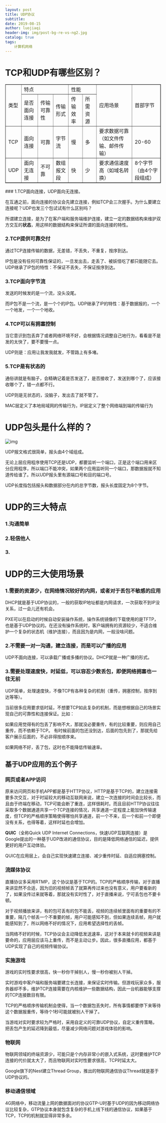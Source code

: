 ```yaml
---
layout: post                          
title: UDP协议                            
subtitle:                             
date: 2019-08-15                      
author: luojiaqi                      
header-img: img/post-bg-re-vs-ng2.jpg 
catalog: true                         
tags:                                 
    计算机网络                             
---
```


# TCP和UDP有哪些区别？
<table border="1" align="center">
   <tr>
      <td rowspan="2">类型</td>
      <td colspan="3">特点</td>
      <td colspan="2">性能</td>
      <td rowspan="2">应用场景</td>
      <td rowspan="2">首部字节</td>
   </tr>
   <tr>
      <td>是否面向连接</td>
      <td>传输可靠性</td>
      <td>传输形式</td>
      <td>传输效率</td>
      <td>所需资源</td>
   </tr>
   <tr>
      <td>TCP</td>
      <td>面向连接</td>
      <td>可靠</td>
      <td>字节流</td>
      <td>慢</td>
      <td>多</td>
      <td>要求数据可靠（如文件传输、邮件传输）</td>
      <td>20-60</td>
   </tr>
   <tr>
      <td>UDP</td>
      <td>面向无连接</td>
      <td>不可靠</td>
      <td>数组报文段</td>
      <td>快</td>
      <td>少</td>
      <td>要求通信速度高（如域名转换）</td>
      <td>8个字节（由4个字段组成）</td>
   </tr>
</table>
### 1.TCP面向连接，UDP面向无连接。

在互通之前，面向连接的协议会先建立连接，例如TCP会三次握手。为什么要建立连接呢？UDP也发三个包试试有什么区别吗？

所谓建立连接，是为了在客户端和服务端维护连接，建立一定的数据结构来维护双方交互的**状态**，用这样的数据结构来保证所谓的面向连接的特性。

### 2.TCP提供可靠交付

通过TCP连接传输的数据，无差错，不丢失，不重复，按序到达。

IP包是没有任何可靠性保证的，一旦发出去，走丢了、被妖怪吃了都只能随它去。UDP继承了IP包的特性：不保证不丢失，不保证按序到达。

### 3.TCP面向字节流

发送的时候发的是一个流，没头没尾。

而IP包不是一个流，是一个个的IP包。UDP继承了IP的特性：基于数据报的，一个一个地发，一个一个地收。

### 4.TCP可以有拥塞控制

当它意识到包丢弃了或者网络环境不好，会根据情况调整自己地行为，看看是不是发的太快了，要不要慢一点。

UDP则是：应用让我发我就发，不管路上有多堵。

### 5.TCP是有状态的

通俗讲就是有脑子，会精确记着是否发送了，是否接收了，发送到哪个了，应该接收哪个了，错一点都不行。

UDP则是无状态的，没脑子，发出去了就不管了。



MAC层定义了本地局域网的传输行为，IP层定义了整个网络端到端的传输行为



# UDP包头是什么样的？

![img](https://static001.geekbang.org/resource/image/6d/bf/6d1313f51b9dfd7ab454b2cef1cb37bf.jpg)

UDP报文格式很简单，报头由4个域组成。

无论上层应用程序使用TCP还是UDP，都要监听一个端口，正是这个端口用来区分应用程序，所以端口不能冲突，如果两个应用监听同一个端口，那数据报就不知道传给谁了。所以UDP报头里有源端口号和目的端口号。

UDP长度指包括报头和数据部分在内的总字节数，报头长度固定为8个字节。

# UDP的三大特点

### 1.沟通简单

### 2.轻信他人

### 3.

# UDP的三大使用场景

### 1.需要的资源少，在网络情况较好的内网，或者对于丢包不敏感的应用

DHCP就是基于UDP协议的，一般的获取IP地址都是内网请求，一次获取不到IP没关系，过一会儿还有机会。

PXE可以在启动的时候自动安装操作系统，操作系统镜像的下载使用的是TFTP，也是基于UDP协议的。在还没有操作系统时，客户端拥有的资源较少，不适合维护一个复杂的状态机（维护连接），而且因为是内网，一般没啥问题。

### 2.不需要一对一沟通，建立连接，而是可以广播的应用

UDP不面向连接，可以承载广播或多播的协议。DHCP就是一种广播的形式。

### 3.需要处理速度快，时延低，可以容忍少数丢包，即便网络拥塞也一往无前

UDP简单，处理速度快，不像TCP有各种复杂的机制（重传，拥塞控制，按序到达等等）。

当前很多应用要求低时延，不想要TCP如此复杂的机制，而是想根据自己的场景实现自己的可靠性和连接保证。比如：

如果应用觉得有的包丢了影响不大，那就没必要重传，有的比较重要，则应用自己重传，而不依赖于TCP。
有时候前面的包还没到达，后面的包先到了，那就先给客户展示后面的，不必非得按顺序来。

如果网络不好，丢了包，这时也不能降低传输速率。

## 基于UDP应用的五个例子

### 网页或者APP访问

原来访问网页和手机APP都是基于HTTP协议，HTTP是基于TCP的，建立连接需要多次交互，对于时延较大的移动互联网来说，建立一次连接的时间会比较长，而且由于终端在移动，TCP可能会断了重连，这样很耗时。而且目前HTTP协议往往采取多个数据通道共享一个TCP连接的情况，共享通道一定程度上能加快传输速度，但TCP的严格顺序策略使得哪怕共享通道，前一个不来，后一个和前一个即便没有关系，也得等着，这样时延也会增加。

**QUIC**（全称Quick UDP Internet Connections，快速UDP互联网连接）是Google提出的一种基于UDP改进的通信协议，目的是降低网络通信的延迟，提供更好的用户互动体验。

QUIC在应用层上，会自己实现快速建立连接、减少重传时延、自适应拥塞控制。

### 流媒体协议

直播协议多采用RTMP，这个协议是基于TCP的。TCP的严格顺序传输，对于直播来讲显然不合适，因为旧的视频帧丢了就算再传过来也没有意义，用户要看新的了，如果没传过来就等着，那就没有实时性了，对于直播来说，宁可丢包也不要卡顿。

对于视频播放来讲，有的包可丢有的包不能丢，视频的连续帧里面有的重要有的不重要，隔几个帧丢一个不重要的帧，用户可能感知不到，但如果连续丢帧，用户就能感知到了，所以网络不好的情况下，应用希望选择性的丢帧。

当网络不好的时候，TCP协议会主动降低发送速率，这对于本来就卡的视频来讲是要命的，应用层应该马上重传，而不是主动让步。因此，很多直播应用，都基于UDP实现了自己的视频传输协议。

### 实施游戏

游戏的实时性要求很高，快一秒你干掉别人，慢一秒你被别人干掉。

实时游戏中客户端和服务端要建立长连接，来保证实时传输。但游戏玩家众多，服务器却不多，维护TCP连接需要在内核维护一些数据结构，因此一台机器能够支撑的TCP连接数目有限。

TCP的严格顺序传输机制会使得，当一个数据包丢失时，所有事情都要停下来等待这个数据报重传，等待个1秒可能就被别人干掉了。

当游戏对实时要求较为严格时，采用自定义的可靠UDP协议，自定义重传策略，把丢包产生的延迟降到最低，尽量减少网络问题对游戏体验的影响。

### 物联网

物联网领域的终端资源少，可能只是个内存非常小的嵌入式系统，这时要维护TCP连接的代价就太大了，而且物联网对实时性要求很高，TCP时延太大。

Google旗下的Nest建立Thread Group，推出的物联网通信协议Thread就是基于UDP协议的。

### 移动通信领域

4G网络中，移动流量上网的数据面对的协议GTP-U时基于UDP的因为移动网络协议比较复杂，GTP协议本身就包含复杂的手机上线下线的通信协议，如果基于TCP，TCP的机制就显得非常多余。
